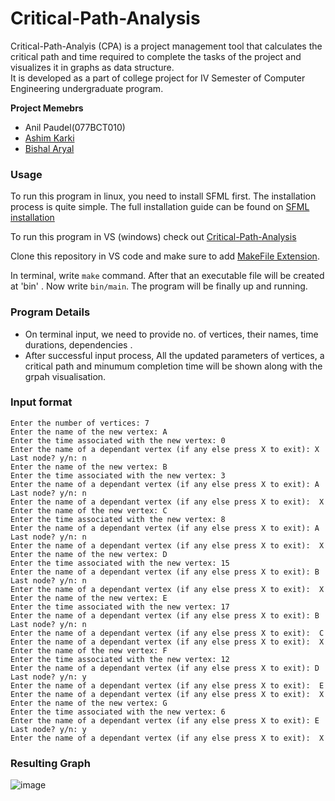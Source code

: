 # Critical-Path-Analysis

 Critical-Path-Analyis (CPA) is a project management tool that calculates the critical path and time required to complete the tasks of the project
and visualizes it in graphs as data structure.<br>It is developed as a part of college project for IV Semester of Computer Engineering undergraduate program.

<b> Project Memebrs</b>
+ Anil Paudel(077BCT010)
+ [Ashim Karki](https://github.com/ashim-karki)
+ [Bishal Aryal](https://github.com/bishal0909)

### Usage

To run this program in linux, you need to install SFML first. The installation process is quite simple. The full installation guide can be found on [SFML installation](https://www.sfml-dev.org/tutorials/2.5/start-linux.php)

To run this program in VS (windows) check out [Critical-Path-Analysis](https://github.com/ashim-karki/Critical-Path-Analysis)

Clone this repository in VS code and make sure to add [MakeFile Extension](https://marketplace.visualstudio.com/items?itemName=ms-vscode.makefile-tools). 

In terminal, write `make` command. After that an executable file will be created at 'bin' . Now write `bin/main`. The program will be finally up and running.

### Program Details
+ On terminal input, we need to provide no. of vertices, their names, time durations, dependencies .
+ After successful input process, All the updated parameters of vertices, a critical path and minumum completion time will be shown along with the grpah visualisation.

### Input format
```
Enter the number of vertices: 7
Enter the name of the new vertex: A
Enter the time associated with the new vertex: 0
Enter the name of a dependant vertex (if any else press X to exit): X
Last node? y/n: n
Enter the name of the new vertex: B
Enter the time associated with the new vertex: 3
Enter the name of a dependant vertex (if any else press X to exit): A
Last node? y/n: n
Enter the name of a dependant vertex (if any else press X to exit):  X
Enter the name of the new vertex: C
Enter the time associated with the new vertex: 8
Enter the name of a dependant vertex (if any else press X to exit): A
Last node? y/n: n
Enter the name of a dependant vertex (if any else press X to exit):  X
Enter the name of the new vertex: D
Enter the time associated with the new vertex: 15
Enter the name of a dependant vertex (if any else press X to exit): B
Last node? y/n: n
Enter the name of a dependant vertex (if any else press X to exit):  X
Enter the name of the new vertex: E
Enter the time associated with the new vertex: 17
Enter the name of a dependant vertex (if any else press X to exit): B
Last node? y/n: n
Enter the name of a dependant vertex (if any else press X to exit):  C
Enter the name of a dependant vertex (if any else press X to exit):  X
Enter the name of the new vertex: F
Enter the time associated with the new vertex: 12
Enter the name of a dependant vertex (if any else press X to exit): D
Last node? y/n: y
Enter the name of a dependant vertex (if any else press X to exit):  E
Enter the name of a dependant vertex (if any else press X to exit):  X
Enter the name of the new vertex: G
Enter the time associated with the new vertex: 6
Enter the name of a dependant vertex (if any else press X to exit): E
Last node? y/n: y
Enter the name of a dependant vertex (if any else press X to exit):  X
```
### Resulting Graph 
![image](https://user-images.githubusercontent.com/53502633/225927409-c3e59509-604a-4969-9d90-5529e13e1109.png)
